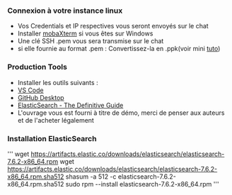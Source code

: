 ### Connexion à votre instance linux

- Vos Credentials et IP respectives vous seront envoyés sur le chat
- Installer [mobaXterm](https://download.mobatek.net/2022020030522248/MobaXterm_Portable_v20.2.zip) si vous êtes sur Windows
- Une clé SSH .pem vous sera transmise sur le chat
- si elle fournie au format .pem : 
	Convertissez-la en .ppk(voir mini [tuto](https://download.mobatek.net/2022020030522248/MobaXterm_Portable_v20.2.zip))
	
### Production Tools

- Installer les outils suivants : 
- [VS Code](https://code.visualstudio.com/download)
- [GitHub Desktop](https://help.github.com/en/desktop/getting-started-with-github-desktop/installing-github-desktop)
- [ElasticSearch - The Definitive Guide ](https://drive.google.com/open?id=1dtJhgRiVfaTrqpDqi4MA4HRK5K2iWSr6)
- L'ouvrage vous est fourni à titre de démo, merci de penser aux auteurs et de l'acheter légalement

### Installation ElasticSearch
'''
wget https://artifacts.elastic.co/downloads/elasticsearch/elasticsearch-7.6.2-x86_64.rpm
wget https://artifacts.elastic.co/downloads/elasticsearch/elasticsearch-7.6.2-x86_64.rpm.sha512
shasum -a 512 -c elasticsearch-7.6.2-x86_64.rpm.sha512 
sudo rpm --install elasticsearch-7.6.2-x86_64.rpm
'''

